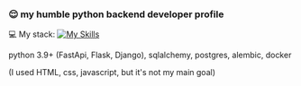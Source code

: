 ### 😌 my humble python backend developer profile
💻 My stack: [![My Skills](https://skillicons.dev/icons?i=python,postgres,docker,fastapi,django,flask,rabbitmq,git,linux)](https://skillicons.dev)

python 3.9+ (FastApi, Flask, Django), sqlalchemy, postgres, alembic, docker


(I used HTML, css, javascript, but it's not my main goal)
